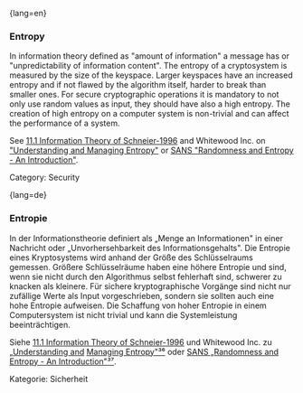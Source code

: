 {lang=en}
### Entropy

In information theory defined as "amount of information" a message has or
"unpredictability of information content". The entropy of a cryptosystem is
measured by the size of the keyspace. Larger keyspaces have an increased
entropy and if not flawed by the algorithm itself, harder to break than smaller
ones.
For secure cryptographic operations it is mandatory to not only use random
values as input, they should have also a high entropy. The creation of high
entropy on a computer system is non-trivial and can affect the performance of a
system.

See [11.1 Information Theory of Schneier-1996](#ref-schneier-1996) and Whitewood Inc. on ["Understanding and Managing Entropy"](https://www.blackhat.com/docs/us-15/materials/us-15-Potter-Understanding-And-Managing-Entropy-Usage-wp.pdf) or [SANS "Randomness and Entropy - An Introduction"](https://www.sans.org/reading-room/whitepapers/vpns/randomness-entropy-introduction-874).

Category: Security


{lang=de}
### Entropie

In der Informationstheorie definiert als „Menge an Informationen" in
einer Nachricht oder „Unvorhersehbarkeit des Informationsgehalts". Die
Entropie eines Kryptosystems wird anhand der Größe des Schlüsselraums
gemessen. Größere Schlüsselräume haben eine höhere Entropie und sind,
wenn sie nicht durch den Algorithmus selbst fehlerhaft sind, schwerer
zu knacken als kleinere. Für sichere kryptographische Vorgänge sind
nicht nur zufällige Werte als Input vorgeschrieben, sondern sie
sollten auch eine hohe Entropie aufweisen. Die Schaffung von hoher
Entropie in einem Computersystem ist nicht trivial und kann die
Systemleistung beeinträchtigen.

Siehe [11.1 Information Theory of Schneier-1996](#_bookmark242) und
Whitewood Inc. zu [„Understanding
and](https://www.blackhat.com/docs/us-15/materials/us-15-Potter-Understanding-And-Managing-Entropy-Usage-wp.pdf)
[Managing
Entropy"](https://www.blackhat.com/docs/us-15/materials/us-15-Potter-Understanding-And-Managing-Entropy-Usage-wp.pdf)[³⁶](#_bookmark97)
oder [SANS „Randomness and Entropy - An
Introduction"](https://www.sans.org/reading-room/whitepapers/vpns/randomness-entropy-introduction-874)[³⁷](#_bookmark97).

Kategorie: Sicherheit

